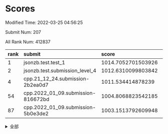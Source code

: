 # Scores

Modified Time: 2022-03-25 04:56:25

Submit Num: 207

All Rank Num: 412837

| rank |               submit               |       score        |       sigma        | pk_num |
| :--- | :--------------------------------- | :----------------- | :----------------- | :----- |
| 1    | jsonzb.test.test_1                 | 1014.7052701503926 | 0.8655014577699188 | 7978   |
| 2    | jsonzb.test.submission_level_4     | 1012.6310099803842 | 0.7995697690970914 | 7983   |
| 4    | cpp.21_12_24.submission-2b2ea0d7   | 1011.534414878239  | 0.7719824660662701 | 7979   |
| 54   | cpp.2022_01_09.submission-816672bd | 1004.8068823542185 | 0.7456996998961543 | 7975   |
| 87   | cpp.2022_01_09.submission-5b0e3de2 | 1003.1513792609948 | 0.7070461389500096 | 7987   |


<details>
<summary>全部</summary>

| rank |                 submit                 |       score        |       sigma        | pk_num |
| :--- | :------------------------------------- | :----------------- | :----------------- | :----- |
| 1    | jsonzb.test.test_1                     | 1014.7052701503926 | 0.8655014577699188 | 7978   |
| 2    | jsonzb.test.submission_level_4         | 1012.6310099803842 | 0.7995697690970914 | 7983   |
| 3    | gobigger.level_3.submission_level_3_11 | 1011.563254006306  | 0.765314204276969  | 7976   |
| 4    | cpp.21_12_24.submission-2b2ea0d7       | 1011.534414878239  | 0.7719824660662701 | 7979   |
| 5    | gobigger.level_3.submission_level_3_49 | 1011.1376792073523 | 0.7523464119227053 | 7979   |
| 6    | gobigger.level_3.submission_level_3_40 | 1010.9226713013411 | 0.7772242618457884 | 7979   |
| 7    | gobigger.level_3.submission_level_3_15 | 1010.8115300342411 | 0.7616402062231182 | 7974   |
| 8    | gobigger.level_3.submission_level_3_34 | 1010.7720919291759 | 0.7552952329359147 | 7981   |
| 9    | gobigger.level_3.submission_level_3_22 | 1010.7575273677191 | 0.7579037969693327 | 7970   |
| 10   | gobigger.level_3.submission_level_3_13 | 1010.7441281116145 | 0.7537360636386118 | 7977   |
| 11   | gobigger.level_3.submission_level_3_36 | 1010.6239220986071 | 0.791245512060681  | 7974   |
| 12   | gobigger.level_3.submission_level_3_26 | 1010.6151426598714 | 0.7546545533334718 | 7976   |
| 13   | gobigger.level_3.submission_level_3_30 | 1010.510374230071  | 0.7812827738535436 | 7979   |
| 14   | gobigger.level_3.submission_level_3_25 | 1010.4449668234463 | 0.7527860007627877 | 7983   |
| 15   | gobigger.level_3.submission_level_3_19 | 1010.3933550566809 | 0.7649668251354234 | 7978   |
| 16   | gobigger.level_3.submission_level_3_6  | 1010.3685291413933 | 0.7419518311944859 | 7970   |
| 17   | gobigger.level_3.submission_level_3_35 | 1010.293340121406  | 0.7727282021321576 | 7974   |
| 18   | gobigger.level_3.submission_level_3_28 | 1010.2709273704724 | 0.7540707430792821 | 7977   |
| 19   | gobigger.level_3.submission_level_3_21 | 1010.2552619937704 | 0.7727652497342778 | 7975   |
| 20   | gobigger.level_3.submission_level_3_23 | 1010.2535854251014 | 0.7520201808911298 | 7983   |
| 21   | gobigger.level_3.submission_level_3_4  | 1010.2444965836289 | 0.7493867372665666 | 7978   |
| 22   | gobigger.level_3.submission_level_3_3  | 1010.2196414345871 | 0.7786203150631414 | 7977   |
| 23   | gobigger.level_3.submission_level_3_44 | 1010.2142497867766 | 0.7447679395424942 | 7977   |
| 24   | gobigger.level_3.submission_level_3_45 | 1010.2104911899172 | 0.7454817395710279 | 7978   |
| 25   | gobigger.level_3.submission_level_3_10 | 1010.2027299905221 | 0.7432992886365705 | 7977   |
| 26   | gobigger.level_3.submission_level_3_27 | 1010.1985479845582 | 0.7564765245851107 | 7983   |
| 27   | gobigger.level_3.submission_level_3_18 | 1010.177541594333  | 0.7557939176776536 | 7975   |
| 28   | gobigger.level_3.submission_level_3_43 | 1009.9641267246576 | 0.7612649333058995 | 7985   |
| 29   | gobigger.level_3.submission_level_3_5  | 1009.899893559049  | 0.7469628357289296 | 7982   |
| 30   | gobigger.level_3.submission_level_3_39 | 1009.7805480440212 | 0.7522014711497476 | 7975   |
| 31   | gobigger.level_3.submission_level_3_24 | 1009.7568074640097 | 0.7351957449662744 | 7981   |
| 32   | gobigger.level_3.submission_level_3_46 | 1009.7480229124317 | 0.7569142319886053 | 7980   |
| 33   | gobigger.level_3.submission_level_3_9  | 1009.6680741984826 | 0.7448485793211483 | 7971   |
| 34   | gobigger.level_3.submission_level_3_12 | 1009.6216714749017 | 0.7514258488639672 | 7981   |
| 35   | gobigger.level_3.submission_level_3_37 | 1009.614659911201  | 0.7603692609192126 | 7979   |
| 36   | gobigger.level_3.submission_level_3_48 | 1009.5114149483946 | 0.7469199164343678 | 7977   |
| 37   | gobigger.level_3.submission_level_3_8  | 1009.4855724040842 | 0.7468456015356459 | 7976   |
| 38   | gobigger.level_3.submission_level_3_7  | 1009.4590091011275 | 0.7572088035899183 | 7982   |
| 39   | gobigger.level_3.submission_level_3_31 | 1009.2784456775858 | 0.7495525006501573 | 7980   |
| 40   | gobigger.level_3.submission_level_3_16 | 1009.2611321478853 | 0.7446935453828702 | 7980   |
| 41   | gobigger.level_3.submission_level_3_32 | 1009.2555930469483 | 0.7713833593845117 | 7971   |
| 42   | gobigger.level_3.submission_level_3_17 | 1009.152687067447  | 0.7348344850062001 | 7977   |
| 43   | gobigger.level_3.submission_level_3_14 | 1008.936279334021  | 0.7370535961407364 | 7981   |
| 44   | gobigger.level_3.submission_level_3_41 | 1008.928766544612  | 0.7433400931401466 | 7978   |
| 45   | gobigger.level_3.submission_level_3_1  | 1008.9011750043736 | 0.7789225947416795 | 7978   |
| 46   | gobigger.level_3.submission_level_3_2  | 1008.856533878121  | 0.7538236360165214 | 7979   |
| 47   | gobigger.level_3.submission_level_3_42 | 1008.8253500161833 | 0.7345803667795672 | 7978   |
| 48   | gobigger.level_3.submission_level_3_38 | 1008.7275152881662 | 0.7282708028421074 | 7982   |
| 49   | gobigger.level_3.submission_level_3_0  | 1008.6876567812938 | 0.7353572475985505 | 7983   |
| 50   | gobigger.level_3.submission_level_3_20 | 1008.614647168885  | 0.7438525664626181 | 7979   |
| 51   | gobigger.level_3.submission_level_3_47 | 1008.5524946160486 | 0.7654791091517836 | 7977   |
| 52   | gobigger.level_3.submission_level_3_33 | 1008.4950889643011 | 0.7447591640972729 | 7979   |
| 53   | gobigger.level_3.submission_level_3_29 | 1008.3995352170241 | 0.7438380621332107 | 7978   |
| 54   | cpp.2022_01_09.submission-816672bd     | 1004.8068823542185 | 0.7456996998961543 | 7975   |
| 55   | gobigger.level_1.submission_level_1_0  | 1004.7325751981172 | 0.7231260764259366 | 7975   |
| 56   | gobigger.level_1.submission_level_1_49 | 1004.5949159329772 | 0.7182934013658447 | 7976   |
| 57   | gobigger.level_1.submission_level_1_32 | 1004.5367522276954 | 0.7138390010986421 | 7976   |
| 58   | gobigger.level_1.submission_level_1_8  | 1004.454800109634  | 0.7194266683631161 | 7982   |
| 59   | gobigger.level_1.submission_level_1_35 | 1004.3758224283755 | 0.7146081153459585 | 7980   |
| 60   | gobigger.level_1.submission_level_1_2  | 1004.3097773687176 | 0.715651303342915  | 7980   |
| 61   | gobigger.level_1.submission_level_1_36 | 1004.2313114305956 | 0.7161380258087021 | 7978   |
| 62   | gobigger.level_1.submission_level_1_13 | 1004.1498517829222 | 0.7181715761121612 | 7979   |
| 63   | gobigger.level_1.submission_level_1_28 | 1004.1170031986146 | 0.7283074597637701 | 7979   |
| 64   | gobigger.level_1.submission_level_1_14 | 1004.110870025291  | 0.7161648513342942 | 7981   |
| 65   | gobigger.level_1.submission_level_1_30 | 1004.1103663295075 | 0.7230666052820898 | 7977   |
| 66   | gobigger.level_1.submission_level_1_19 | 1004.003004280482  | 0.7193134402609322 | 7975   |
| 67   | gobigger.level_1.submission_level_1_4  | 1003.9956094480243 | 0.7087777171762909 | 7979   |
| 68   | gobigger.level_1.submission_level_1_9  | 1003.8966844919969 | 0.7088167243906617 | 7976   |
| 69   | gobigger.level_1.submission_level_1_27 | 1003.8790059599833 | 0.7045379225897732 | 7979   |
| 70   | gobigger.level_1.submission_level_1_10 | 1003.851589909999  | 0.7227953319766587 | 7973   |
| 71   | gobigger.level_1.submission_level_1_1  | 1003.6511018891478 | 0.7079220725652474 | 7981   |
| 72   | gobigger.level_1.submission_level_1_23 | 1003.6260270586068 | 0.7207177067257016 | 7977   |
| 73   | gobigger.level_1.submission_level_1_45 | 1003.5866543033857 | 0.7134203656479955 | 7972   |
| 74   | gobigger.level_1.submission_level_1_12 | 1003.5777250860607 | 0.7214001774049011 | 7976   |
| 75   | gobigger.level_1.submission_level_1_3  | 1003.5776031091522 | 0.718983624759192  | 7975   |
| 76   | gobigger.level_1.submission_level_1_42 | 1003.5598246040895 | 0.7340562415691949 | 7981   |
| 77   | gobigger.level_1.submission_level_1_37 | 1003.5284242508671 | 0.7171260320972387 | 7975   |
| 78   | gobigger.level_1.submission_level_1_40 | 1003.4518297519816 | 0.711779120119745  | 7977   |
| 79   | gobigger.level_1.submission_level_1_7  | 1003.4335352554605 | 0.7138928667751497 | 7975   |
| 80   | gobigger.level_1.submission_level_1_39 | 1003.4279643666403 | 0.7214089312377822 | 7977   |
| 81   | gobigger.level_1.submission_level_1_41 | 1003.4149403295037 | 0.7081641934381019 | 7975   |
| 82   | gobigger.level_1.submission_level_1_24 | 1003.3540324442781 | 0.7075088030122281 | 7982   |
| 83   | gobigger.level_1.submission_level_1_44 | 1003.3255955194309 | 0.7214862723199673 | 7975   |
| 84   | gobigger.level_1.submission_level_1_34 | 1003.2233839184289 | 0.710051669622189  | 7977   |
| 85   | gobigger.level_1.submission_level_1_16 | 1003.1677260108761 | 0.706477744028865  | 7979   |
| 86   | gobigger.level_1.submission_level_1_26 | 1003.1647581423432 | 0.720038346291957  | 7977   |
| 87   | cpp.2022_01_09.submission-5b0e3de2     | 1003.1513792609948 | 0.7070461389500096 | 7987   |
| 88   | gobigger.level_1.submission_level_1_33 | 1003.1508216600655 | 0.713990816525017  | 7976   |
| 89   | gobigger.level_1.submission_level_1_25 | 1003.0576649609919 | 0.7052518043873547 | 7978   |
| 90   | gobigger.level_1.submission_level_1_46 | 1002.9794271876431 | 0.7145077900516901 | 7980   |
| 91   | gobigger.level_1.submission_level_1_21 | 1002.9774183127403 | 0.7119164502820255 | 7982   |
| 92   | gobigger.level_1.submission_level_1_38 | 1002.9412542522939 | 0.7131623808379493 | 7976   |
| 93   | gobigger.level_1.submission_level_1_6  | 1002.9273820418651 | 0.7209898837848949 | 7978   |
| 94   | gobigger.level_1.submission_level_1_22 | 1002.841673337196  | 0.7268075796590834 | 7981   |
| 95   | gobigger.level_1.submission_level_1_17 | 1002.7981125828417 | 0.7120548015070339 | 7979   |
| 96   | gobigger.level_1.submission_level_1_43 | 1002.7001715118436 | 0.7147324567136404 | 7972   |
| 97   | gobigger.level_1.submission_level_1_29 | 1002.5664184142181 | 0.7065681602325504 | 7988   |
| 98   | gobigger.level_1.submission_level_1_31 | 1002.53299153118   | 0.7158174074977424 | 7971   |
| 99   | gobigger.level_1.submission_level_1_20 | 1002.3163544555327 | 0.7272021824577718 | 7977   |
| 100  | gobigger.level_1.submission_level_1_5  | 1002.2775940613298 | 0.7076034231207143 | 7980   |
| 101  | gobigger.level_1.submission_level_1_47 | 1002.2772150650759 | 0.7103281093246525 | 7980   |
| 102  | gobigger.level_1.submission_level_1_48 | 1002.2018500260009 | 0.7229386664504576 | 7974   |
| 103  | gobigger.level_1.submission_level_1_15 | 1001.9520597367975 | 0.7121269848942787 | 7966   |
| 104  | gobigger.level_1.submission_level_1_11 | 1001.9301543867634 | 0.7159645413501553 | 7970   |
| 105  | gobigger.level_1.submission_level_1_18 | 1001.6524680922099 | 0.7088437381368269 | 7972   |
| 106  | gobigger.random.submission_random_31   | 997.6436366855344  | 0.7112333984369525 | 7974   |
| 107  | gobigger.random.submission_random_49   | 997.3634545664167  | 0.7192995790570185 | 7978   |
| 108  | gobigger.random.submission_random_20   | 997.3300081250528  | 0.7234406171323277 | 7973   |
| 109  | gobigger.random.submission_random_24   | 997.2535152692718  | 0.7009598950696562 | 7974   |
| 110  | gobigger.random.submission_random_21   | 997.1693826679833  | 0.7083406272941227 | 7978   |
| 111  | gobigger.random.submission_random_8    | 997.0518152019993  | 0.7026132454009177 | 7976   |
| 112  | gobigger.random.submission_random_41   | 997.0276290552806  | 0.7121945300309628 | 7977   |
| 113  | gobigger.random.submission_random_35   | 996.8888211795071  | 0.7029333075722358 | 7984   |
| 114  | gobigger.random.submission_random_14   | 996.7518810917682  | 0.7299721263060414 | 7974   |
| 115  | gobigger.random.submission_random_19   | 996.6227802165923  | 0.7142515331132384 | 7978   |
| 116  | gobigger.random.submission_random_18   | 996.5619305919963  | 0.7198322069762839 | 7979   |
| 117  | gobigger.random.submission_random_45   | 996.504247250721   | 0.7044995315297846 | 7980   |
| 118  | gobigger.random.submission_random_23   | 996.4438580692502  | 0.698535489837739  | 7976   |
| 119  | gobigger.random.submission_random_48   | 996.4432553632741  | 0.7024423929903476 | 7980   |
| 120  | gobigger.random.submission_random_30   | 996.4069055490583  | 0.7044739115961854 | 7977   |
| 121  | gobigger.random.submission_random_1    | 996.3277887896589  | 0.7084216363916023 | 7979   |
| 122  | gobigger.random.submission_random_44   | 996.290861359883   | 0.7135301058625932 | 7982   |
| 123  | gobigger.random.submission_random_43   | 996.2817924953406  | 0.698039537535894  | 7972   |
| 124  | gobigger.random.submission_random_12   | 996.2799333376561  | 0.6990741892454034 | 7974   |
| 125  | gobigger.random.submission_random_39   | 996.2380069963448  | 0.7234436717015957 | 7987   |
| 126  | gobigger.random.submission_random_47   | 996.2229645464543  | 0.7053864216910042 | 7979   |
| 127  | gobigger.random.submission_random_40   | 996.1547663984256  | 0.7165571636102539 | 7978   |
| 128  | gobigger.random.submission_random_15   | 996.0609245480372  | 0.7120690792164475 | 7971   |
| 129  | gobigger.random.submission_random_2    | 996.0215906347987  | 0.7036444095656941 | 7977   |
| 130  | gobigger.random.submission_random_36   | 995.9877799359706  | 0.7019215820049051 | 7977   |
| 131  | gobigger.random.submission_random_6    | 995.9402045810855  | 0.7111268085845441 | 7976   |
| 132  | gobigger.random.submission_random_5    | 995.9134330088502  | 0.7141326259527353 | 7975   |
| 133  | gobigger.random.submission_random_27   | 995.9031466966767  | 0.7182975750756578 | 7977   |
| 134  | gobigger.random.submission_random_4    | 995.8949286779805  | 0.7147273226385346 | 7979   |
| 135  | gobigger.random.submission_random_28   | 995.8870023486381  | 0.7114236762534568 | 7972   |
| 136  | gobigger.random.submission_random_37   | 995.883442971526   | 0.707051706919242  | 7975   |
| 137  | gobigger.random.submission_random_16   | 995.8823557281527  | 0.6975676609376501 | 7976   |
| 138  | gobigger.random.submission_random_29   | 995.870911339333   | 0.6996490054648765 | 7976   |
| 139  | gobigger.random.submission_random_7    | 995.8330461697005  | 0.7224777126814746 | 7974   |
| 140  | gobigger.random.submission_random_32   | 995.7933462356007  | 0.717165015364485  | 7977   |
| 141  | gobigger.random.submission_random_13   | 995.7759930521011  | 0.71371622644249   | 7978   |
| 142  | gobigger.random.submission_random_11   | 995.7325296145224  | 0.6992099860142245 | 7980   |
| 143  | gobigger.random.submission_random_17   | 995.5602240664282  | 0.7143966572622087 | 7979   |
| 144  | gobigger.random.submission_random_3    | 995.4291498854011  | 0.7094666868943553 | 7972   |
| 145  | gobigger.random.submission_random_42   | 995.3846383677072  | 0.7148630694632009 | 7977   |
| 146  | gobigger.random.submission_random_9    | 995.3805030545695  | 0.7290570176408078 | 7979   |
| 147  | gobigger.random.submission_random_26   | 995.364050477384   | 0.7127604497794091 | 7977   |
| 148  | gobigger.random.submission_random_38   | 995.2133134955742  | 0.7135239715707727 | 7982   |
| 149  | gobigger.random.submission_random_33   | 995.202002940672   | 0.7290851778014664 | 7978   |
| 150  | gobigger.random.submission_random_46   | 995.1556736488728  | 0.7177819244341548 | 7973   |
| 151  | gobigger.random.submission_random_0    | 995.1477640203399  | 0.7153339994734719 | 7980   |
| 152  | gobigger.random.submission_random_25   | 995.1444260270697  | 0.7008037736232979 | 7980   |
| 153  | gobigger.random.submission_random_34   | 994.8808024166619  | 0.7280784345847895 | 7978   |
| 154  | gobigger.random.submission_random_22   | 994.8161143084271  | 0.7149260913949138 | 7975   |
| 155  | gobigger.random.submission_random_10   | 994.7229467915503  | 0.7175164997457444 | 7977   |
| 156  | gobigger.level_2.submission_level_2_30 | 993.6300456245178  | 0.7302952656563703 | 7983   |
| 157  | gobigger.level_2.submission_level_2_6  | 993.5939303147617  | 0.7395550896518402 | 7974   |
| 158  | gobigger.level_2.submission_level_2_21 | 993.4886362513702  | 0.7273528735835428 | 7977   |
| 159  | gobigger.level_2.submission_level_2_8  | 993.4348349322137  | 0.7286215909355175 | 7982   |
| 160  | gobigger.level_2.submission_level_2_19 | 993.2745591745278  | 0.7389692279847765 | 7976   |
| 161  | gobigger.level_2.submission_level_2_26 | 992.9067390365259  | 0.741615542664393  | 7977   |
| 162  | gobigger.level_2.submission_level_2_29 | 992.8206692978215  | 0.7507603349711931 | 7979   |
| 163  | gobigger.level_2.submission_level_2_48 | 992.8074083435301  | 0.7526960161542813 | 7983   |
| 164  | gobigger.level_2.submission_level_2_22 | 992.7505898587104  | 0.7519011404331528 | 7981   |
| 165  | gobigger.level_2.submission_level_2_18 | 992.7427336197522  | 0.7495221130073075 | 7980   |
| 166  | gobigger.level_2.submission_level_2_44 | 992.7147956054314  | 0.7297732229962397 | 7977   |
| 167  | gobigger.level_2.submission_level_2_43 | 992.7027114781548  | 0.7341645643175816 | 7980   |
| 168  | gobigger.level_2.submission_level_2_45 | 992.6274584191788  | 0.7527306920306998 | 7980   |
| 169  | gobigger.level_2.submission_level_2_33 | 992.5421933002227  | 0.736410005835751  | 7972   |
| 170  | gobigger.level_2.submission_level_2_42 | 992.5342188916077  | 0.7475326591095307 | 7982   |
| 171  | gobigger.level_2.submission_level_2_32 | 992.4354593448885  | 0.7370675972391115 | 7974   |
| 172  | gobigger.level_2.submission_level_2_17 | 992.405548404886   | 0.7552816041451398 | 7977   |
| 173  | gobigger.level_2.submission_level_2_2  | 992.3533447599832  | 0.7483222521900006 | 7979   |
| 174  | gobigger.level_2.submission_level_2_14 | 992.3321374980346  | 0.7685194675377767 | 7976   |
| 175  | gobigger.level_2.submission_level_2_20 | 992.2945348444671  | 0.7420880369934276 | 7978   |
| 176  | gobigger.level_2.submission_level_2_28 | 992.2562003317955  | 0.7302358910607889 | 7975   |
| 177  | gobigger.level_2.submission_level_2_10 | 992.2087798023837  | 0.7391725679794292 | 7974   |
| 178  | gobigger.level_2.submission_level_2_9  | 992.1934620764476  | 0.7431021388697852 | 7974   |
| 179  | gobigger.level_2.submission_level_2_47 | 992.1552672129297  | 0.7479694173234273 | 7979   |
| 180  | gobigger.level_2.submission_level_2_5  | 992.1187923696424  | 0.7310727863463367 | 7977   |
| 181  | gobigger.level_2.submission_level_2_27 | 992.0715774107475  | 0.7511484568785719 | 7977   |
| 182  | gobigger.level_2.submission_level_2_13 | 992.0498004149736  | 0.7335433534818994 | 7983   |
| 183  | gobigger.level_2.submission_level_2_25 | 992.048007133762   | 0.7523783281009894 | 7983   |
| 184  | gobigger.level_2.submission_level_2_49 | 991.972068415482   | 0.7558458997987592 | 7978   |
| 185  | gobigger.level_2.submission_level_2_34 | 991.9437428120091  | 0.7528401314185695 | 7976   |
| 186  | gobigger.level_2.submission_level_2_1  | 991.9114552179624  | 0.7661000710824071 | 7981   |
| 187  | gobigger.level_2.submission_level_2_23 | 991.8874014671082  | 0.7463195818734919 | 7975   |
| 188  | gobigger.level_2.submission_level_2_24 | 991.8681640485227  | 0.7324194525534333 | 7978   |
| 189  | gobigger.level_2.submission_level_2_3  | 991.8665918604527  | 0.740062376512986  | 7979   |
| 190  | gobigger.level_2.submission_level_2_31 | 991.8632668990548  | 0.7489271636170163 | 7979   |
| 191  | gobigger.level_2.submission_level_2_16 | 991.8564028468845  | 0.7288903490097208 | 7975   |
| 192  | gobigger.level_2.submission_level_2_4  | 991.8514682429429  | 0.7304917926954857 | 7973   |
| 193  | gobigger.level_2.submission_level_2_15 | 991.762753546583   | 0.7214046719621128 | 7974   |
| 194  | gobigger.level_2.submission_level_2_39 | 991.6984922499689  | 0.7654737076222152 | 7975   |
| 195  | gobigger.level_2.submission_level_2_35 | 991.5913282106311  | 0.7585190021456055 | 7977   |
| 196  | gobigger.level_2.submission_level_2_40 | 991.5594512217045  | 0.7534501921556419 | 7979   |
| 197  | gobigger.level_2.submission_level_2_41 | 991.5071241388981  | 0.7400140395187159 | 7978   |
| 198  | gobigger.level_2.submission_level_2_38 | 991.391860565056   | 0.7428813522647849 | 7978   |
| 199  | gobigger.level_2.submission_level_2_36 | 991.3194556672431  | 0.7525580254011986 | 7977   |
| 200  | gobigger.level_2.submission_level_2_12 | 991.3103293278808  | 0.7696987201184868 | 7975   |
| 201  | gobigger.level_2.submission_level_2_46 | 991.2514434910554  | 0.7582021342486668 | 7978   |
| 202  | gobigger.level_2.submission_level_2_37 | 991.1177008846965  | 0.7534392201288197 | 7976   |
| 203  | gobigger.level_2.submission_level_2_11 | 990.9165500819472  | 0.7348217890253225 | 7982   |
| 204  | gobigger.level_2.submission_level_2_0  | 990.704966657771   | 0.7778640758347269 | 7980   |
| 205  | gobigger.level_2.submission_level_2_7  | 990.6553740364268  | 0.7870519112634463 | 7977   |
| 206  | gobigger.none.submission_none_0        | 980.3471926568993  | 1.2439225830084517 | 7975   |
| 207  | gobigger.none.submission_none_1        | 975.8546427571539  | 1.48940177884961   | 7974   |

</details>